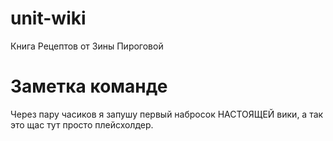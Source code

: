 # unit-wiki
Книга Рецептов от Зины Пироговой
# Заметка команде
Через пару часиков я запушу первый набросок НАСТОЯЩЕЙ вики, а так это щас тут просто плейсхолдер.

